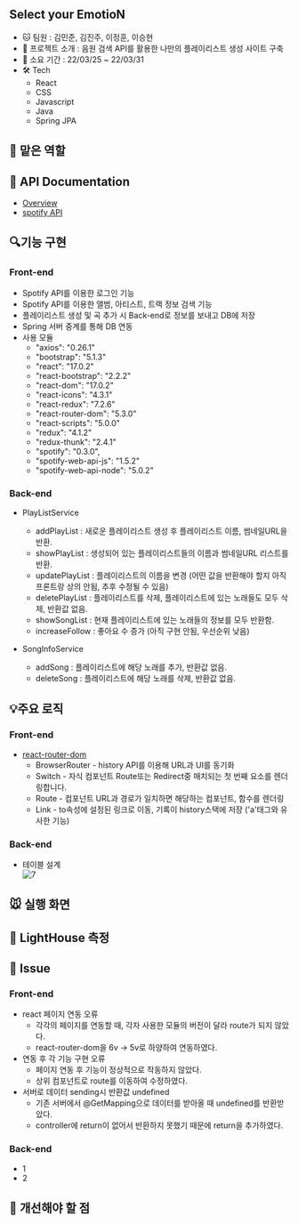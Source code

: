## Select your EmotioN

+ 🐱 팀원 : 김민준, 김진주, 이정훈, 이승현
+ 🐹 프로젝트 소개 : 음원 검색 API를 활용한 나만의 플레이리스트 생성 사이트 구축
+ 💪 소요 기간 : 22/03/25 ~ 22/03/31
+ 🛠️ Tech
  + React
  + CSS
  + Javascript
  + Java
  + Spring JPA


## 🐰 맡은 역할

## 📖 API Documentation
+ [Overview](https://documenter.getpostman.com/view/19511452/UVypzd8x)
+ [spotify API](https://developer.spotify.com/console/)

## :mag:기능 구현
### Front-end
  + Spotify API를 이용한 로그인 기능
  + Spotify API를 이용한 앨범, 아티스트, 트랙 정보 검색 기능
  + 플레이리스트 생성 및 곡 추가 시 Back-end로 정보를 보내고 DB에 저장
  + Spring 서버 중계를 통해 DB 연동
  + 사용 모듈
    + "axios": "0.26.1"
    + "bootstrap": "5.1.3"
    + "react": "17.0.2"
    + "react-bootstrap": "2.2.2"
    + "react-dom": "17.0.2"
    + "react-icons": "4.3.1"
    + "react-redux": "7.2.6"
    + "react-router-dom": "5.3.0"
    + "react-scripts": "5.0.0"
    + "redux": "4.1.2"
    + "redux-thunk": "2.4.1"
    + "spotify": "0.3.0",
    + "spotify-web-api-js": "1.5.2"
    + "spotify-web-api-node": "5.0.2"

### Back-end
  + PlayListService
    + addPlayList : 새로운 플레이리스트 생성 후 플레이리스트 이름, 썸네일URL을 반환.
    + showPlayList : 생성되어 있는 플레이리스트들의 이름과 썸네일URL 리스트를 반환.
    + updatePlayList : 플레이리스트의 이름을 변경  (어떤 값을 반환해야 할지 아직 프론트랑 상의 안됨, 추후 수정될 수 있음)
    + deletePlayList : 플레이리스트를 삭제, 플레이리스트에 있는 노래들도 모두 삭제, 반환값 없음.
    + showSongList : 현재 플레이리스트에 있는 노래들의 정보를 모두 반환함.
    + increaseFollow : 좋아요 수 증가 (아직 구현 안됨, 우선순위 낮음)
    
 + SongInfoService
   + addSong : 플레이리스트에 해당 노래를 추가, 반환값 없음.
   + deleteSong : 플레이리스트에 해당 노래를 삭제, 반환값 없음.

## :bulb:주요 로직
### Front-end
  + [react-router-dom](https://v5.reactrouter.com/web/guides/quick-start) 
    + BrowserRouter - history API를 이용해 URL과 UI를 동기화
    + Switch - 자식 컴포넌트 Route또는 Redirect중 매치되는 첫 번째 요소를 렌더링합니다. 
    + Route - 컴포넌트 URL과 경로가 일치하면 해당하는 컴포넌트, 함수를 렌더링
    + Link - to속성에 설정된 링크로 이동, 기록이 history스택에 저장 ('a'태그와 유사한 기능)
    
### Back-end
  + 테이블 설계  <br/>
  ![7](https://user-images.githubusercontent.com/59858894/161004653-cb34b6c1-008b-4b49-a97f-1ab8806811ec.PNG)


## 🐭 실행 화면


## 🎨 LightHouse 측정


## 🐯 Issue
### Front-end
+ react 페이지 연동 오류
  + 각각의 페이지를 연동할 때, 각자 사용한 모듈의 버전이 달라 route가 되지 않았다.
  + react-router-dom을 6v -> 5v로 하양하여 연동하였다.
+ 연동 후 각 기능 구현 오류
  + 페이지 연동 후 기능이 정상적으로 작동하지 않았다.
  + 상위 컴포넌트로 route를 이동하여 수정하였다.
+ 서버로 데이터 sending시 반환값 undefined
  + 기존 서버에서 @GetMapping으로 데이터를 받아올 때 undefined를 반환받았다.
  + controller에 return이 없어서 반환하지 못했기 때문에 return을 추가하였다. 
    
### Back-end
+ 1
+ 2

## 🐻 개선해야 할 점
